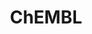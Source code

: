 ---
bigquery: https://console.cloud.google.com/bigquery?p=patents-public-data&d=ebi_chembl&page=dataset
citation: '"The ChEMBL database in 2017." Anna Gaulton, Anne Hersey, Michał Nowotka,
  A Patrícia Bento, Jon Chambers, David Mendez, Prudence Mutowo, Francis Atkinson,
  Louisa J Bellis, Elena Cibrián-Uhalte, Mark Davies, Nathan Dedman, Anneli Karlsson,
  María Paula Magariños, John P Overington, George Papadatos, Ines Smit, Andrew R
  Leach Nucleic acids Research (2017) 45 (Database Issue), D945-D954'
contributors: European Bioinformatics Institute
cost: None
description: ChEMBL Data is a manually curated database of small molecules used in
  drug discovery, including information about existing patented drugs.
documentation: 'schema: https://www.ebi.ac.uk/chembl/db_schema


  '
last_edit: 04/09/2022, 05:49:50
location: https://console.cloud.google.com/marketplace/product/google_patents_public_datasets/chembl
maintained_by: EMBL-EBI, an outstation of European Molecular Biology Laboratory
related_publications: '

  ChEMBL: towards direct deposition of bioassay data.


  Mendez D, Gaulton A, Bento AP, Chambers J, De Veij M, Félix E, Magariños MP, Mosquera
  JF, Mutowo P, Nowotka M, Gordillo-Marañón M, Hunter F, Junco L, Mugumbate G, Rodriguez-Lopez
  M, Atkinson F, Bosc N, Radoux CJ, Segura-Cabrera A, Hersey A, Leach AR.


  — Nucleic Acids Res. 2019; 47(D1):D930-D940. doi: 10.1093/nar/gky1075

  '
schema_fields:
- label
- alert_set_id
- tid_fixed
- pathway_key
- type
- hbd_lipinski
- activity_count
- patent_id
- tissue_id
- compound_name
- pathway_id
- pubmed_id
- set_name
- molecular_mechanism
- parent_go_id
- acd_logp
- country
- result_flag
- co_stem_id
- predbind_id
- ingredient
- ddd_admr
- cellosaurus_id
- ass_cls_map_id
- met_conversion
- src_description
- cx_logd
- topical
- published_value
- aspect
- compd_id
- major_class
- units
- sitecomp_id
- job_id
- l4
- mol_hrac_id
- canonical_smiles
- doi
- acd_logd
- stat
- pchembl_value
- efo_id
- level3
- relationship_type
- cell_id
- bao_id
- metabolite_record_id
- withdrawn_year
- ref_id
- chembl_id
- comp_go_id
- sei
- mc_organism
- cell_source_tax_id
- src_compound_id
- le
- drug_substance_flag
- uberon_id
- withdrawn_flag
- standard_value
- cell_name
- assay_cell_type
- delist_flag
- warning_description
- ap_id
- withdrawn_country
- standard_type
- target_mapping
- published_type
- warning_year
- indref_id
- active_molregno
- protein_class_desc
- clo_id
- hbd
- mol_irac_id
- cell_description
- lle
- l8
- ddd_units
- usan_stem_definition
- level4_description
- frac_code
- who_extra
- confidence_score
- polymer_flag
- site_residues
- mc_target_accession
- domain_name
- withdrawn_class
- level4
- src_short_name
- orig_description
- source_domain_id
- assay_subcellular_fraction
- record_id
- alert_id
- upper_value
- hrac_code
- relation
- path
- target_type
- db_version
- activity_comment
- year
- smarts
- product_id
- warning_id
- biocomp_id
- data_validity_comment
- subgroup
- value
- irac_code
- met_comment
- pref_name
- parent_molregno
- rtb
- isoform
- src_assay_id
- ad_type
- protein_class_synonym
- inorganic_flag
- published_relation
- psa
- class_level
- molecule_type
- approval_date
- efo_term
- idx
- nda_type
- qudt_units
- l6
- normal_range_max
- met_id
- targcomp_id
- drug_record_id
- usan_substem
- ddd_id
- usan_stem
- molfile
- rgid
- abstract
- acd_most_apka
- standard_units
- source
- prodrug
- res_stem_id
- name
- oc_id
- action_type
- relationship_desc
- mutation
- issue
- alogp
- mw_monoisotopic
- availability_type
- entity_id
- irac_class_id
- hrac_class_id
- aromatic_rings
- mc_target_type
- level2
- assay_param_id
- alert_name
- mol_frac_id
- mecref_id
- target_desc
- sequence_md5sum
- relationship
- cx_most_apka
- related_tid
- variant_id
- num_ro5_violations
- cell_ontology_id
- standard_text_value
- substrate_record_id
- cidx
- cl_lincs_id
- component_type
- assay_class_id
- ridx
- aidx
- molsyn_id
- structure_type
- doc_type
- max_phase
- accession
- cell_source_organism
- direct_interaction
- ref_type
- mesh_id
- assay_test_type
- domain_id
- indication_class
- cell_source_tissue
- published_units
- active_ingredient
- therapeutic_flag
- bao_endpoint
- drug_product_flag
- standard_inchi_key
- assay_desc
- molecular_species
- stem
- caloha_id
- journal
- class_type
- oral
- l1
- confidence
- l5
- assay_source
- toid
- cx_most_bpka
- as_id
- component_id
- updated_on
- mechanism_of_action
- first_approval
- last_active
- prediction_method
- enzyme_tid
- description
- applicant_full_name
- tax_id
- db_source
- standard_inchi
- version
- comments
- std_act_id
- comp_class_id
- atc_code
- level1
- activity_id
- disease_efficacy
- metref_id
- ref_url
- frac_class_id
- first_in_class
- domain_description
- submission_date
- short_name
- downgraded
- last_page
- standard_flag
- first_page
- warning_country
- parameter_type
- start_position
- uo_units
- ddd_value
- company
- helm_notation
- assay_category
- standard_relation
- l7
- mesh_heading
- prod_pat_id
- bei
- syn_type
- mw_freebase
- level3_description
- organism
- domain_type
- potential_duplicate
- go_id
- annotation
- homologue
- num_lipinski_ro5_violations
- sequence
- trade_name
- usan_stem_id
- entity_type
- assay_strain
- normal_range_min
- authors
- max_phase_for_ind
- hba_lipinski
- usan_year
- chebi_par_id
- selectivity_comment
- heavy_atoms
- parent_type
- targrel_id
- assay_id
- level1_description
- molregno
- drugind_id
- standard_upper_value
- level5
- dosage_form
- smid
- parent_id
- hba
- formulation_id
- src_id
- natural_product
- updated_by
- curated_by
- species_group_flag
- previous_company
- compound_key
- status
- l3
- component_synonym
- parameter_value
- title
- patent_no
- definition
- volume
- protein_class_id
- acd_most_bpka
- route
- priority
- full_mwt
- research_stem
- innovator_company
- black_box_warning
- site_id
- parenteral
- binding_site_comment
- tbl
- patent_expire_date
- level2_description
- mol_atc_id
- compsyn_id
- doc_id
- curation_comment
- bao_format
- stem_class
- full_molformula
- synonyms
- log_id
- end_position
- strength
- bto_id
- assay_organism
- publication_number
- mechanism_comment
- dosed_ingredient
- qed_weighted
- text_value
- warnref_id
- l2
- ro3_pass
- tid
- mc_tax_id
- site_name
- assay_tax_id
- mc_target_name
- assay_tissue
- creation_date
- patent_use_code
- who_name
- warning_class
- protclasssyn_id
- mec_id
- ddd_comment
- cx_logp
- assay_type
- cpd_str_alert_id
- chirality
- warning_type
- num_alerts
- enzyme_name
- withdrawn_reason
- actsm_id
shortname: chembl
tags:
- biotechnology
- health
- chemical
- bioinformatics
- medical
terms_of_use: CC BY-SA 3.0
title: ChEMBL
uuid: e232a192-965c-4ec9-904c-155b6dfe56c5
---
